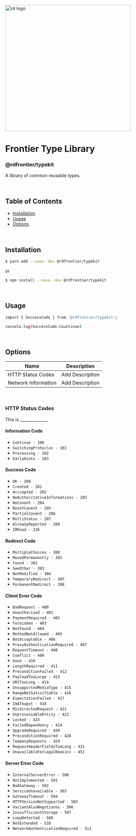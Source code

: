 
<div align="left">
  <br/>
  <a href="https://www.realdecoy.com/jamaica/" title="REALDECOY">
    <img width=400px src="https://www.realdecoy.com/wp-content/uploads/2019/02/Realdecoy-logo-transparent.png" alt="rd logo">
  </a>
  <br/>
</div>

# Frontier Type Library

### @rdfrontier/typekit
A library of common reusable types. 


&nbsp;
&nbsp;
&nbsp;
<!-- custom-toc -->
## Table of Contents

* [Installation](#install)
* [Usage](#usage)
* [Options](#options)
<!-- custom-tocstop -->

&nbsp;
&nbsp;
&nbsp;
&nbsp;

## Installation

```sh
$ yarn add --save--dev @rdfrontier/typekit
```

or 

```sh
$ npm install --save--dev @rdfrontier/typekit
```

&nbsp;
&nbsp;

## Usage

```sh
import { SuccessCode } from '@rdfrontier/typekit';

console.log(SuccessCode.Countinue)
```


&nbsp;
&nbsp;

## Options

| Name | Description  | 
| --- | ------------- | 
| HTTP Status Codes     | Add Description                                        |
| Network Information   | Add Description                                        |

&nbsp;
&nbsp;

###  HTTP Status Codes
This is ______________

#### Information Code 
* `Continue - 100`
* `SwitchingProtoclos - 101`
* `Processing - 102`
* `EarlyHints - 103 `

#### Success Code 
* `OK - 200`
* `Created - 201`
* `Acccepted - 202`
* `NoAuthoritativeInformations - 203`
* `NoConent - 204`
* `ResetConent - 205`
* `PartialConent - 206`
* `MultiStatus - 207`
* `AlreadyReported - 208`
* `IMUsed - 226`

#### Redirect Code 
* `MultipleChoices - 300`
* `MovedPermanently - 301`
* `Found - 302`
* `SeeOther - 303`
* `NotModified - 304`
* `TemporaryRedirect - 307`
* `PermanentRedirect - 308`

#### Client Error Code 
* `BadRequest - 400`
* `Unauthorized - 401`
* `PaymentRequired - 402`
* `Forbidden - 403`
* `NotFound - 404`
* `MethodNotAllowed - 405`
* `NotAcceptable - 406`
* `ProxyAuthenticationRequired - 407`
* `RequestTimeout - 408`
* `Conflict - 409`
* `Gone - 410`
* `LengthRequired - 411`
* `PreconditionFailed - 412`
* `PayloadTooLarge - 413`
* `URITooLong - 414`
* `UnsupportedMediaType - 415`
* `RangeNotSatisifiable - 416`
* `ExpectationFailed - 417`
* `ImATeapot - 418`
* `MisdirectedRequest - 421` 
* `UnprocessableEntity - 422`
* `Locked - 423`
* `FailedDependency - 424`
* `UpgradeRequired - 426`
* `PreconditionRequired - 428`
* `ToomanyRequests - 429`
* `RequestHeaderFieldsTooLong - 431`
* `UnavailableForLegalReasins - 451`

#### Server Error Code
* `InternalServerError - 500`
* `NotImplemented - 501`
* `BadGateway - 502`
* `ServiceUnavailable - 503`
* `GatewayTimeout - 504`
* `HTTPVersionNotSupported - 505`
* `VariantAlsoNegotiates - 506`
* `InusufficientStorage - 507`
* `LoopDetected - 508`
* `NotExtended - 510`
* `NetworkAuthenticationRequired - 511`